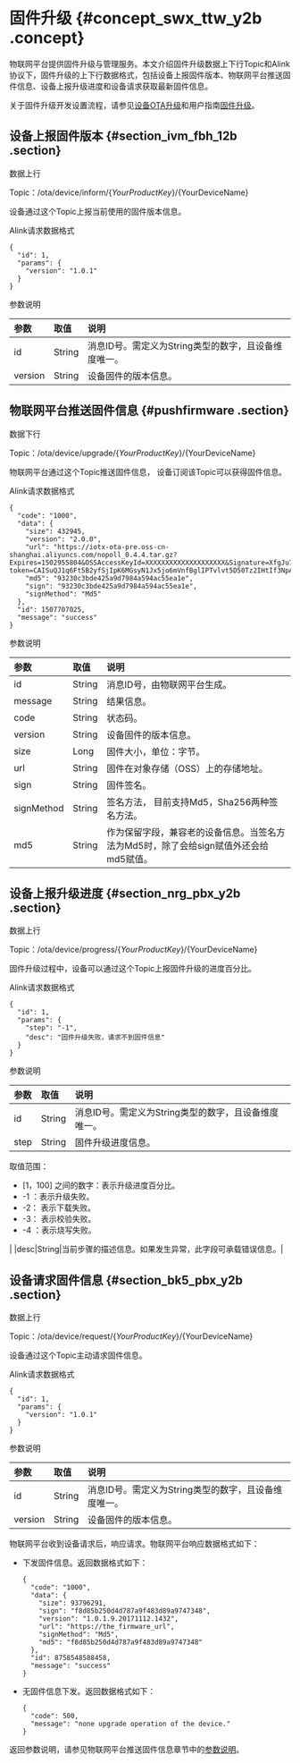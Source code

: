 # 固件升级 {#concept_swx_ttw_y2b .concept}

物联网平台提供固件升级与管理服务。本文介绍固件升级数据上下行Topic和Alink协议下，固件升级的上下行数据格式，包括设备上报固件版本、物联网平台推送固件信息、设备上报升级进度和设备请求获取最新固件信息。

关于固件升级开发设置流程，请参见[设备OTA升级](intl.zh-CN/设备端开发指南/设备OTA升级.md#)和用户指南[固件升级](../../../../intl.zh-CN/用户指南/监控运维/固件升级.md#)。

## 设备上报固件版本 {#section_ivm_fbh_12b .section}

数据上行

Topic：/ota/device/inform/$\{YourProductKey\}/$\{YourDeviceName\}

设备通过这个Topic上报当前使用的固件版本信息。

Alink请求数据格式

``` {#codeblock_ibu_7x9_gm7}
{
  "id": 1,
  "params": {
    "version": "1.0.1"
  }
}
```

参数说明

|参数|取值|说明|
|:-|:-|:-|
|id|String|消息ID号。需定义为String类型的数字，且设备维度唯一。|
|version|String|设备固件的版本信息。|

## 物联网平台推送固件信息 {#pushfirmware .section}

数据下行

Topic：/ota/device/upgrade/$\{YourProductKey\}/$\{YourDeviceName\}

物联网平台通过这个Topic推送固件信息， 设备订阅该Topic可以获得固件信息。

Alink请求数据格式

``` {#codeblock_xpx_rmr_rh6}
{
  "code": "1000",
  "data": {
    "size": 432945,
    "version": "2.0.0",
    "url": "https://iotx-ota-pre.oss-cn-shanghai.aliyuncs.com/nopoll_0.4.4.tar.gz?Expires=1502955804&OSSAccessKeyId=XXXXXXXXXXXXXXXXXXXX&Signature=XfgJu7P6DWWejstKJgXJEH0qAKU%3D&security-token=CAISuQJ1q6Ft5B2yfSjIpK6MGsyN1Jx5jo6mVnfBglIPTvlvt5D50Tz2IHtIf3NpAusdsv03nWxT7v4flqFyTINVAEvYZJOPKGrGR0DzDbDasumZsJbo4f%2FMQBqEaXPS2MvVfJ%2BzLrf0ceusbFbpjzJ6xaCAGxypQ12iN%2B%2Fr6%2F5gdc9FcQSkL0B8ZrFsKxBltdUROFbIKP%2BpKWSKuGfLC1dysQcO1wEP4K%2BkkMqH8Uic3h%2Boy%2BgJt8H2PpHhd9NhXuV2WMzn2%2FdtJOiTknxR7ARasaBqhelc4zqA%2FPPlWgAKvkXba7aIoo01fV4jN5JXQfAU8KLO8tRjofHWmojNzBJAAPpYSSy3Rvr7m5efQrrybY1lLO6iZy%2BVio2VSZDxshI5Z3McKARWct06MWV9ABA2TTXXOi40BOxuq%2B3JGoABXC54TOlo7%2F1wTLTsCUqzzeIiXVOK8CfNOkfTucMGHkeYeCdFkm%2FkADhXAnrnGf5a4FbmKMQph2cKsr8y8UfWLC6IzvJsClXTnbJBMeuWIqo5zIynS1pm7gf%2F9N3hVc6%2BEeIk0xfl2tycsUpbL2FoaGk6BAF8hWSWYUXsv59d5Uk%3D",
    "md5": "93230c3bde425a9d7984a594ac55ea1e",
    "sign": "93230c3bde425a9d7984a594ac55ea1e",
    "signMethod": "Md5"
  },
  "id": 1507707025,
  "message": "success"
}
```

参数说明

|参数|取值|说明|
|:-|:-|:-|
|id|String|消息ID号，由物联网平台生成。|
|message|String|结果信息。|
|code|String|状态码。|
|version|String|设备固件的版本信息。|
|size|Long|固件大小，单位：字节。|
|url|String|固件在对象存储（OSS）上的存储地址。|
|sign|String|固件签名。|
|signMethod|String|签名方法， 目前支持Md5，Sha256两种签名方法。|
|md5|String|作为保留字段，兼容老的设备信息。当签名方法为Md5时，除了会给sign赋值外还会给md5赋值。|

## 设备上报升级进度 {#section_nrg_pbx_y2b .section}

数据上行

Topic：/ota/device/progress/$\{YourProductKey\}/$\{YourDeviceName\}

固件升级过程中，设备可以通过这个Topic上报固件升级的进度百分比。

Alink请求数据格式

``` {#codeblock_u7m_hla_ksg}
{
  "id": 1,
  "params": {
    "step": "-1",
    "desc": "固件升级失败，请求不到固件信息"
  }
}
```

参数说明

|参数|取值|说明|
|:-|:-|:-|
|id|String|消息ID号。需定义为String类型的数字，且设备维度唯一。|
|step|String| 固件升级进度信息。

 取值范围：

-   \[1，100\] 之间的数字：表示升级进度百分比。
-   -1 ：表示升级失败。
-   -2： 表示下载失败。
-   -3： 表示校验失败。
-   -4 ：表示烧写失败。

 |
|desc|String|当前步骤的描述信息。如果发生异常，此字段可承载错误信息。|

## 设备请求固件信息 {#section_bk5_pbx_y2b .section}

数据上行

Topic：/ota/device/request/$\{YourProductKey\}/$\{YourDeviceName\}

设备通过这个Topic主动请求固件信息。

Alink请求数据格式

``` {#codeblock_4un_96j_ecf}
{
  "id": 1, 
  "params": {
    "version": "1.0.1"
  }
}
```

参数说明

|参数|取值|说明|
|:-|:-|:-|
|id|String|消息ID号。需定义为String类型的数字，且设备维度唯一。|
|version|String|设备固件的版本信息。|

物联网平台收到设备请求后，响应请求。物联网平台响应数据格式如下：

-   下发固件信息。返回数据格式如下：

    ``` {#codeblock_oig_j8c_98j}
    {
      "code": "1000", 
      "data": {
        "size": 93796291, 
        "sign": "f8d85b250d4d787a9f483d89a9747348", 
        "version": "1.0.1.9.20171112.1432", 
        "url": "https://the_firmware_url", 
        "signMethod": "Md5", 
        "md5": "f8d85b250d4d787a9f483d89a9747348"
      }, 
      "id": 8758548588458, 
      "message": "success"
    }
    ```

-   无固件信息下发。返回数据格式如下：

    ``` {#codeblock_ima_ap8_o0d}
    {
      "code": 500, 
      "message": "none upgrade operation of the device."
    }
    ```


返回参数说明，请参见物联网平台推送固件信息章节中的[参数说明](#)。

